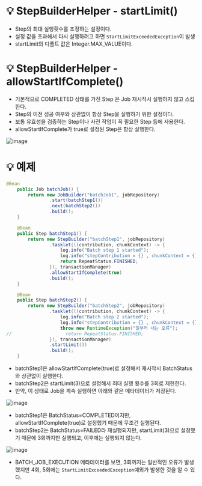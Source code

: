 # 💡 StepBuilderHelper - startLimit()

- Step의 최대 실행횟수를 조정하는 설정이다.
- 설정 값을 초과해서 다시 실행하려고 하면 `StartLimitExceededException`이 발생
- startLimit의 디폴트 값은 Integer.MAX_VALUE이다.

# 💡 StepBuilderHelper - allowStartIfComplete()

- 기본적으로 COMPLETED 상태를 가진 Step 은 Job 재시작시 실행하지 않고 스킵한다.
- Step의 이전 성공 여부와 상관없이 항상 Step을 실행하기 위한 설정이다.
- 보통 유효성을 검증하는 Step이나 사전 작업이 꼭 필요한 Step 등에 사용한다.
- allowStartIfComplete가 true로 설정된 Step은 항상 실행한다.

![image](https://github.com/user-attachments/assets/1f1be939-5f68-4f68-9ebe-5af1e58af4a6)

# 💡 예제

```java
@Bean
    public Job batchJob() {
        return new JobBuilder("batchJob1", jobRepository)
                .start(batchStep1())
                .next(batchStep2())
                .build();
    }

    @Bean
    public Step batchStep1() {
        return new StepBuilder("batchStep1", jobRepository)
                .tasklet(((contribution, chunkContext) -> {
                    log.info("Batch step 1 started");
                    log.info("stepContribution = {} , chunkContext = {}", contribution, chunkContext);
                    return RepeatStatus.FINISHED;
                }), transactionManager)
                .allowStartIfComplete(true)
                .build();
    }

    @Bean
    public Step batchStep2() {
        return new StepBuilder("batchStep2", jobRepository)
                .tasklet(((contribution, chunkContext) -> {
                    log.info("Batch step 2 started");
                    log.info("stepContribution = {} , chunkContext = {}", contribution, chunkContext);
                    throw new RuntimeException("일부러 내는 오류");
//                    return RepeatStatus.FINISHED;
                }), transactionManager)
                .startLimit(3)
                .build();
    }
```

- batchStep1은 allowStartIfComplete(true)로 설정해서 재시작시 BatchStatus와 상관없이 실행한다.
- batchStep2은 startLimit(3)으로 설정해서 최대 실행 횟수를 3회로 제한한다.
- 만약, 이 상태로 Job을 계속 실행하면 아래와 같은 메타데이터가 저장된다.

![image](https://github.com/user-attachments/assets/07d7f1b4-d984-466f-8035-e288e187b87b)

- batchStep1은 BatchStatus=COMPLETED이지만, allowStartIfComplete(true)로 설정했기 때문에 무조건 실행된다.
- batchStep2는 BatchStatus=FAILED라 재실행되지만, startLimit(3)으로 설정했기 때문에 3회까지만 실행되고, 이후에는 실행되지 않는다.

![image](https://github.com/user-attachments/assets/c8582199-871c-4db7-9e91-3a1cda97a201)

- BATCH_JOB_EXECUTION 메타데이터를 보면, 3회까지는 일반적인 오류가 발생했지만 4회, 5회에는 `StartLimitExceededException`예외가 발생한 것을 알 수 있다.
